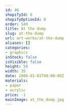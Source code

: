 ```yaml
---
id: 46
shopifyId: 0
shopifyOptionId: 0
order: 549
title: At the dump
slug: at-the-dump
url: art-works/at-the-dump
aliases: []
categories:
- graphics
inStock: false
isVisible: false
height: 50
width: 35
date: 2006-01-01T00:00:00Z
materials:
- paper
- acrylic
price: -1
mainImage: at_the_dump.jpg
---
```

